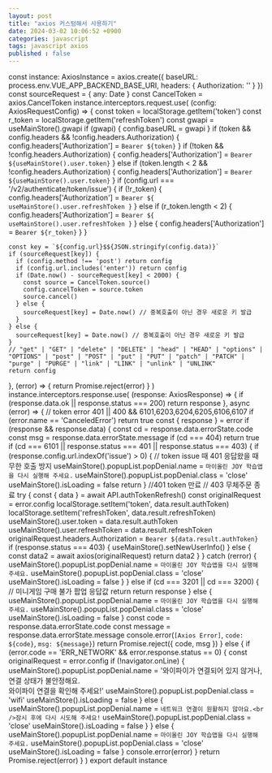 ```yaml
---
layout: post
title: "axios 커스텀해서 사용하기"
date: 2024-03-02 10:06:52 +0900
categories: javascript
tags: javascript axios
published : false
---
```


const instance: AxiosInstance = axios.create({
  baseURL: process.env.VUE_APP_BACKEND_BASE_URI,
  headers: {
    Authorization: ''
  }
})
const sourceRequest = {
  any: Date
}
const CancelToken = axios.CancelToken
instance.interceptors.request.use(
  (config: AxiosRequestConfig) => {
    const token = localStorage.getItem('token')
    const r_token = localStorage.getItem('refreshToken')
    const gwapi = useMainStore().gwapi
    if (gwapi) {
      config.baseURL = gwapi
    }
    if (token && config.headers && !config.headers.Authorization) {
      config.headers['Authorization'] = `Bearer ${token}`
    }
    if (!token && !config.headers.Authorization) {
      config.headers['Authorization'] = `Bearer ${useMainStore().user.token}`
    } else if (token.length < 2 && !config.headers.Authorization) {
      config.headers['Authorization'] = `Bearer ${useMainStore().user.token}`
    }
    if (config.url === '/v2/authenticate/token/issue') {
      if (!r_token) {
        config.headers['Authorization'] = `Bearer ${
          useMainStore().user.refreshToken
        }`
      } else if (r_token.length < 2) {
        config.headers['Authorization'] = `Bearer ${
          useMainStore().user.refreshToken
        }`
      } else {
        config.headers['Authorization'] = `Bearer ${r_token}`
      }
    }

    const key = `${config.url}$${JSON.stringify(config.data)}`
    if (sourceRequest[key]) {
      if (config.method !== 'post') return config
      if (config.url.includes('enter')) return config
      if (Date.now() - sourceRequest[key] < 2000) {
        const source = CancelToken.source()
        config.cancelToken = source.token
        source.cancel()
      } else {
        sourceRequest[key] = Date.now() // 중복호출이 아닌 경우 새로운 키 발급
      }
    } else {
      sourceRequest[key] = Date.now() // 중복호출이 아닌 경우 새로운 키 발급
    }
    // "get" | "GET" | "delete" | "DELETE" | "head" | "HEAD" | "options" | "OPTIONS" | "post" | "POST" | "put" | "PUT" | "patch" | "PATCH" | "purge" | "PURGE" | "link" | "LINK" | "unlink" | "UNLINK"
    return config
  },
  (error) => {
    return Promise.reject(error)
  }
)
instance.interceptors.response.use(
  (response: AxiosResponse) => {
    if (response.data.ok || response.status === 200) return response
  },
  async (error) => {
    //  token error 401 || 400 && 6101,6203,6204,6205,6106,6107
    if (error.name == 'CanceledError') return true
    const { response } = error
    if (response && response.data) {
      const cd = response.data.errorState.code
      const msg = response.data.errorState.message
      if (cd === 404) return true
      if (cd === 6101 || response.status === 401 || response.status === 403) {
        if (response.config.url.indexOf('issue') > 0) {
          // token issue 때 401 응답왔을 때 무한 호출 방지
          useMainStore().popupList.popDenial.name = `마이올린 JOY 학습앱을 다시 실행해 주세요.`
          useMainStore().popupList.popDenial.class = 'close'
          useMainStore().isLoading = false
          return
        }
        //401 token 만료 // 403 무체주문 종료
        try {
          const { data } = await API.authTokenRefresh()
          const originalRequest = error.config
          localStorage.setItem('token', data.result.authToken)
          localStorage.setItem('refreshToken', data.result.refreshToken)
          useMainStore().user.token = data.result.authToken
          useMainStore().user.refreshToken = data.result.refreshToken
          originalRequest.headers.Authorization = `Bearer ${data.result.authToken}`
          if (response.status === 403) {
            useMainStore().setNewUserInfo()
          } else {
            const data2 = await axios(originalRequest)
            return data2
          }
        } catch (rerror) {
          useMainStore().popupList.popDenial.name = `마이올린 JOY 학습앱을 다시 실행해 주세요.`
          useMainStore().popupList.popDenial.class = 'close'
          useMainStore().isLoading = false
        }
      } else if (cd === 3201 || cd === 3200) {
        // 미니게임 구매 불가 팝업 응답값 return
        return response
      } else {
        useMainStore().popupList.popDenial.name = `마이올린 JOY 학습앱을 다시 실행해 주세요.`
        useMainStore().popupList.popDenial.class = 'close'
        useMainStore().isLoading = false
      }
      const code = response.data.errorState.code
      const message = response.data.errorState.message
      console.error(`[Axios Error]`, `code: ${code}`, `msg: ${message}`)
      return Promise.reject({ code, msg })
    } else {
      if (error.code == 'ERR_NETWORK' && error.response.status == 0) {
        const originalRequest = error.config
        if (!navigator.onLine) {
          useMainStore().popupList.popDenial.name =
            '와이파이가 연결되어 있지 않거나,<br />연결 상태가 불안정해요.<br />와이파이 연결을 확인해 주세요!'
          useMainStore().popupList.popDenial.class = 'wifi'
          useMainStore().isLoading = false
        } else {
          useMainStore().popupList.popDenial.name = `네트워크 연결이 원활하지 않아요.<br />잠시 후에 다시 시도해 주세요!`
          useMainStore().popupList.popDenial.class = 'close'
          useMainStore().isLoading = false
        }
      } else {
        useMainStore().popupList.popDenial.name = `마이올린 JOY 학습앱을 다시 실행해 주세요.`
        useMainStore().popupList.popDenial.class = 'close'
        useMainStore().isLoading = false
      }
      console.error(error)
    }
    return Promise.reject(error)
  }
)
export default instance
